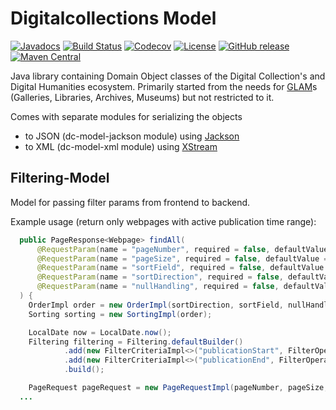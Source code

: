 # Digitalcollections Model

[![Javadocs](https://javadoc.io/badge/de.digitalcollections.model/dc-model-parent.svg)](https://javadoc.io/doc/de.digitalcollections.model/dc-model-parent)
[![Build Status](https://img.shields.io/travis/dbmdz/digitalcollections-model/master.svg)](https://travis-ci.org/dbmdz/digitalcollections-model)
[![Codecov](https://img.shields.io/codecov/c/github/dbmdz/digitalcollections-model/master.svg)](https://codecov.io/gh/dbmdz/digitalcollections-model)
[![License](https://img.shields.io/github/license/dbmdz/digitalcollections-model.svg)](LICENSE)
[![GitHub release](https://img.shields.io/github/release/dbmdz/digitalcollections-model.svg)](https://github.com/dbmdz/digitalcollections-model/releases)
[![Maven Central](https://img.shields.io/maven-central/v/de.digitalcollections.model/dc-model-parent.svg)](https://search.maven.org/search?q=a:dc-model-parent)

Java library containing Domain Object classes of the Digital Collection's and Digital Humanities ecosystem.
Primarily started from the needs for [GLAM](https://en.wikipedia.org/wiki/GLAM_%28industry_sector%29)s (Galleries, Libraries, Archives, Museums) but not restricted to it.

Comes with separate modules for serializing the objects
- to JSON (dc-model-jackson module) using [Jackson](https://github.com/FasterXML/jackson)
- to XML (dc-model-xml module) using [XStream](https://x-stream.github.io/)

## Filtering-Model

Model for passing filter params from frontend to backend.

Example usage (return only webpages with active publication time range):

```java
  public PageResponse<Webpage> findAll(
      @RequestParam(name = "pageNumber", required = false, defaultValue = "0") int pageNumber,
      @RequestParam(name = "pageSize", required = false, defaultValue = "5") int pageSize,
      @RequestParam(name = "sortField", required = false, defaultValue = "uuid") String sortField,
      @RequestParam(name = "sortDirection", required = false, defaultValue = "ASC") Direction sortDirection,
      @RequestParam(name = "nullHandling", required = false, defaultValue = "NATIVE") NullHandling nullHandling
  ) {
    OrderImpl order = new OrderImpl(sortDirection, sortField, nullHandling);
    Sorting sorting = new SortingImpl(order);

    LocalDate now = LocalDate.now();
    Filtering filtering = Filtering.defaultBuilder()
            .add(new FilterCriteriaImpl<>("publicationStart", FilterOperation.LESSTHAN_OR_EQUAL_TO, now))
            .add(new FilterCriteriaImpl<>("publicationEnd", FilterOperation.GREATER_THAN_OR_EQUAL_TO, now))
            .build();

    PageRequest pageRequest = new PageRequestImpl(pageNumber, pageSize, sorting, filtering);
  ...
```